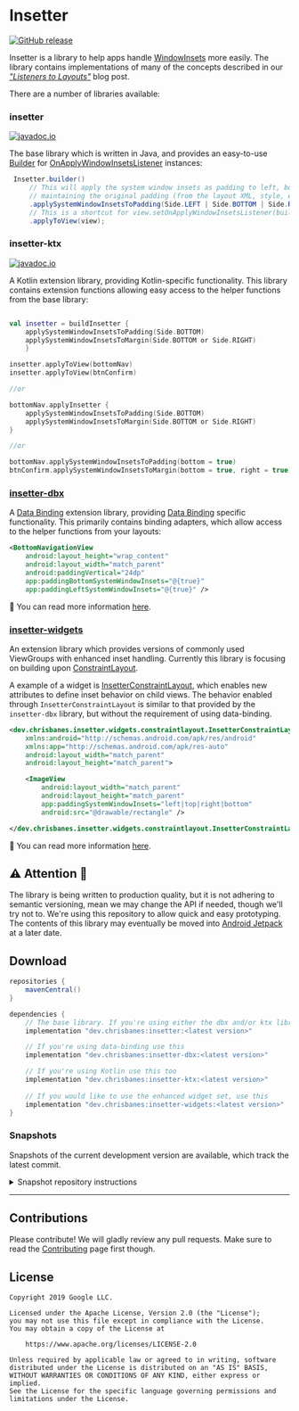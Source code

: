 # Insetter

[![GitHub release](https://maven-badges.herokuapp.com/maven-central/dev.chrisbanes/insetter/badge.svg)](https://search.maven.org/search?q=g:dev.chrisbanes%20insetter)

Insetter is a library to help apps handle
[WindowInsets](https://developer.android.com/reference/android/view/WindowInsets.html) more easily.
The library contains implementations of many of the concepts described in our
[_"Listeners to Layouts"_](https://medium.com/androiddevelopers/windowinsets-listeners-to-layouts-8f9ccc8fa4d1)
blog post.

There are a number of libraries available:

### insetter
[![javadoc.io](https://javadoc.io/badge2/dev.chrisbanes/insetter/javadoc.io.svg)](https://javadoc.io/doc/dev.chrisbanes/insetter)

The base library which is written in Java, and provides an easy-to-use
[Builder](/library/src/main/java/dev/chrisbanes/insetter/Insetter.java) for
[OnApplyWindowInsetsListener](https://developer.android.com/reference/androidx/core/view/OnApplyWindowInsetsListener)
instances:

``` java
 Insetter.builder()
     // This will apply the system window insets as padding to left, bottom and right of the view,
     // maintaining the original padding (from the layout XML, style, etc)
     .applySystemWindowInsetsToPadding(Side.LEFT | Side.BOTTOM | Side.RIGHT)
     // This is a shortcut for view.setOnApplyWindowInsetsListener(builder.build())
     .applyToView(view);
```

### insetter-ktx
[![javadoc.io](https://javadoc.io/badge2/dev.chrisbanes/insetter-ktx/javadoc.io.svg)](https://javadoc.io/doc/dev.chrisbanes/insetter-ktx)

A Kotlin extension library, providing Kotlin-specific functionality. This library contains
extension functions allowing easy access to the helper functions from the base library:

``` kotlin

val insetter = buildInsetter {
    applySystemWindowInsetsToPadding(Side.BOTTOM)
    applySystemWindowInsetsToMargin(Side.BOTTOM or Side.RIGHT)
    }

insetter.applyToView(bottomNav)
insetter.applyToView(btnConfirm)

//or 

bottomNav.applyInsetter {
    applySystemWindowInsetsToPadding(Side.BOTTOM)
    applySystemWindowInsetsToMargin(Side.BOTTOM or Side.RIGHT)
}

//or

bottomNav.applySystemWindowInsetsToPadding(bottom = true)
btnConfirm.applySystemWindowInsetsToMargin(bottom = true, right = true)

```

### [insetter-dbx](dbx/)

A [Data Binding][databinding] extension library, providing [Data Binding][databinding] specific functionality.
This primarily contains binding adapters, which allow access to the helper functions from your layouts:

``` xml
<BottomNavigationView
    android:layout_height="wrap_content"
    android:layout_width="match_parent"
    android:paddingVertical="24dp"
    app:paddingBottomSystemWindowInsets="@{true}"
    app:paddingLeftSystemWindowInsets="@{true}" />
```

📖 You can read more information [here](dbx/).

### [insetter-widgets](widgets/)

An extension library which provides versions of commonly used ViewGroups with enhanced inset
handling. Currently this library is focusing on building upon 
[ConstraintLayout](https://developer.android.com/reference/androidx/constraintlayout/widget/ConstraintLayout.html).

A example of a widget is [InsetterConstraintLayout](widgets/src/main/java/dev/chrisbanes/insetter/widgets/constraintlayout/InsetterConstraintLayout.java),
which enables new attributes to define inset behavior on child views.
The behavior enabled through `InsetterConstraintLayout` is similar to that provided by 
the `insetter-dbx` library, but without the requirement of using data-binding.

``` xml
<dev.chrisbanes.insetter.widgets.constraintlayout.InsetterConstraintLayout
    xmlns:android="http://schemas.android.com/apk/res/android"
    xmlns:app="http://schemas.android.com/apk/res-auto"
    android:layout_width="match_parent"
    android:layout_height="match_parent">

    <ImageView
        android:layout_width="match_parent"
        android:layout_height="match_parent"
        app:paddingSystemWindowInsets="left|top|right|bottom"
        android:src="@drawable/rectangle" />

</dev.chrisbanes.insetter.widgets.constraintlayout.InsetterConstraintLayout>
```

📖 You can read more information [here](widgets/).

## ⚠️ Attention 🚧

The library is being written to production quality, but it is not adhering to semantic versioning,
mean we may change the API if needed, though we'll try not to. We're using this repository to
allow quick and easy prototyping. The contents of this library may eventually be moved into
[Android Jetpack](https://android.googlesource.com/platform/frameworks/support/+/androidx-master-dev/README.md)
at a later date.

## Download

```groovy
repositories {
    mavenCentral()
}

dependencies {
    // The base library. If you're using either the dbx and/or ktx libraries, you don't need this
    implementation "dev.chrisbanes:insetter:<latest version>"

    // If you're using data-binding use this
    implementation "dev.chrisbanes:insetter-dbx:<latest version>"

    // If you're using Kotlin use this too
    implementation "dev.chrisbanes:insetter-ktx:<latest version>"
  
    // If you would like to use the enhanced widget set, use this
    implementation "dev.chrisbanes:insetter-widgets:<latest version>"
}
```

### Snapshots

Snapshots of the current development version are available, which track the latest commit.

<details><summary>Snapshot repository instructions</summary>

The snapshots are deployed to
[Sonatype's `snapshots` repository](https://oss.sonatype.org/content/repositories/snapshots/dev/chrisbanes/insetter/):

```groovy
repositories {
    // ...
    maven { url 'https://oss.sonatype.org/content/repositories/snapshots' }
}

dependencies {
    // Check the latest SNAPSHOT version from the link above
    implementation "dev.chrisbanes:insetter:<latest version>-SNAPSHOT"
    implementation "dev.chrisbanes:insetter-dbx:<latest version>-SNAPSHOT"
    implementation "dev.chrisbanes:insetter-ktx:<latest version>-SNAPSHOT"
    implementation "dev.chrisbanes:insetter-widgets:<latest version>-SNAPSHOT"
}
```

</details>

---

## Contributions

Please contribute! We will gladly review any pull requests.
Make sure to read the [Contributing](CONTRIBUTING.md) page first though.

## License

```
Copyright 2019 Google LLC.

Licensed under the Apache License, Version 2.0 (the "License");
you may not use this file except in compliance with the License.
You may obtain a copy of the License at

    https://www.apache.org/licenses/LICENSE-2.0

Unless required by applicable law or agreed to in writing, software
distributed under the License is distributed on an "AS IS" BASIS,
WITHOUT WARRANTIES OR CONDITIONS OF ANY KIND, either express or implied.
See the License for the specific language governing permissions and
limitations under the License.
```

[databinding]: https://developer.android.com/topic/libraries/data-binding
[snap]: https://oss.sonatype.org/content/repositories/snapshots/
